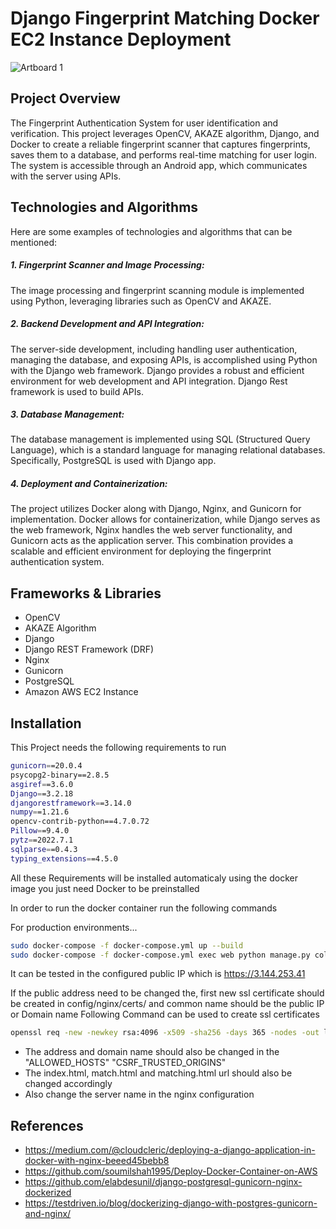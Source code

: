 # Django Fingerprint Matching Docker EC2 Instance Deployment

![Artboard 1](https://github.com/ioptime-official/ai-biometric-fingerprint/assets/50315486/e584fd21-4739-4621-8a4c-6c059dbfef08)


## Project Overview
The  Fingerprint  Authentication  System  for  user  identification  and  verification.  This  project  leverages 
OpenCV,  AKAZE  algorithm,  Django,  and  Docker  to  create  a  reliable  fingerprint  scanner  that  captures 
fingerprints, saves them to a database, and performs real-time matching for user login. The system is 
accessible through an Android app, which communicates with the server using APIs.
##  Technologies and Algorithms
Here are some examples of technologies and algorithms that can be mentioned:
##### 1. Fingerprint Scanner and Image Processing: 
The image processing and fingerprint scanning module is implemented using Python, leveraging 
libraries such as OpenCV and AKAZE.
##### 2. Backend Development and API Integration:
The server-side development, including handling user authentication, managing the database, 
and  exposing  APIs,  is  accomplished  using  Python  with  the  Django  web  framework.  Django 
provides a robust and efficient environment for web development and API integration. Django 
Rest framework is used to build APIs.
##### 3. Database Management:
The database management is implemented using SQL (Structured Query Language), which is a 
standard language for managing relational databases. Specifically, PostgreSQL is used with Django 
app.
##### 4. Deployment and Containerization:
The project utilizes Docker along with Django, Nginx, and Gunicorn for implementation. Docker 
allows for containerization, while Django serves as the web framework, Nginx handles the web 
server functionality, and Gunicorn acts as the application server. This combination provides a 
scalable and efficient environment for deploying the fingerprint authentication system.
## Frameworks & Libraries
- OpenCV
- AKAZE Algorithm
- Django 
- Django REST Framework (DRF)
- Nginx
- Gunicorn
- PostgreSQL
- Amazon  AWS  EC2  Instance

## Installation

This Project needs the following requirements to run

```sh
gunicorn==20.0.4
psycopg2-binary==2.8.5
asgiref==3.6.0
Django==3.2.18
djangorestframework==3.14.0
numpy==1.21.6
opencv-contrib-python==4.7.0.72
Pillow==9.4.0
pytz==2022.7.1
sqlparse==0.4.3
typing_extensions==4.5.0
```

All these Requirements will be installed automaticaly using the docker image you just need Docker to be preinstalled

In order to run the docker container run the following commands


For production environments...
```sh
sudo docker-compose -f docker-compose.yml up --build
sudo docker-compose -f docker-compose.yml exec web python manage.py collectstatic --no-input --clear
```
It can be tested in the configured public IP which is https://3.144.253.41

If the public address need to be changed the, first new ssl certificate should be created in config/nginx/certs/ and common name should be the public IP or Domain name 
Following Command can be used to create ssl certificates
```sh
openssl req -new -newkey rsa:4096 -x509 -sha256 -days 365 -nodes -out localhost.crt -keyout localhost.key
```
- The address and domain name should also be changed in the "ALLOWED_HOSTS" "CSRF_TRUSTED_ORIGINS"
- The index.html, match.html and matching.html url should also be changed accordingly
- Also change the server name in the nginx configuration

## References
- https://medium.com/@cloudcleric/deploying-a-django-application-in-docker-with-nginx-beeed45bebb8
- https://github.com/soumilshah1995/Deploy-Docker-Container-on-AWS
- https://github.com/elabdesunil/django-postgresql-gunicorn-nginx-dockerized
- https://testdriven.io/blog/dockerizing-django-with-postgres-gunicorn-and-nginx/
